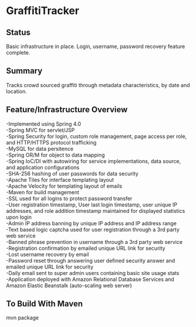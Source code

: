 GraffitiTracker
===============

Status
------
Basic infrastructure in place.  Login, username, password recovery feature complete.

Summary
-------
Tracks crowd sourced graffiti through metadata characteristics, by date and location.

Feature/Infrastructure Overview
----------------
-Implemented using Spring 4.0  
-Spring MVC for servlet/JSP  
-Spring Security for login, custom role management, page access per role, and HTTP/HTTPS protocol trafficking  
-MySQL for data persitence  
-Spring OR/M for object to data mapping  
-Spring IoC/DI with autowiring for service implementations, data source, and application configurations  
-SHA-256 hashing of user passwords for data security  
-Apache Tiles for interface templating layout  
-Apache Velocity for templating layout of emails  
-Maven for build management  
-SSL used for all logins to protect password transfer  
-User registration timestamp, User last login timestamp, user unique IP addresses, and role addition timestamp maintained for displayed statistics upon login  
-Admin IP address banning by unique IP address and IP address range  
-Text based logic captcha used for user registration through a 3rd party web service  
-Banned phrase prevention in username through a 3rd party web service  
-Registration confirmation by emailed unique URL link for security  
-Lost username recovery by email  
-Password reset through answering user defined security answer and emailed unique URL link for security  
-Daily email sent to super admin users containing basic site usage stats  
-Application deployed with Amazon Relational Database Services and Amazon Elastic Beanstalk (auto-scaling web server)  

To Build With Maven
-------------------
mvn package
